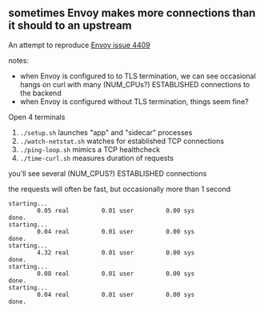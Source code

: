 ## sometimes Envoy makes more connections than it should to an upstream

An attempt to reproduce [Envoy issue 4409](https://github.com/envoyproxy/envoy/issues/4409)

notes:

- when Envoy is configured to to TLS termination, we can see occasional hangs on curl with many (NUM_CPUs?) ESTABLISHED connections to the backend
- when Envoy is configured without TLS termination, things seem fine?


Open 4 terminals

1. `./setup.sh` launches "app" and "sidecar" processes
2. `./watch-netstat.sh` watches for established TCP connections
3. `./ping-loop.sh` mimics a TCP healthcheck
4. `./time-curl.sh` measures duration of requests

you'll see several (NUM_CPUS?) ESTABLISHED connections

the requests will often be fast, but occasionally more than 1 second

```
starting...
        0.05 real         0.01 user         0.00 sys
done.
starting...
        0.04 real         0.01 user         0.00 sys
done.
starting...
        4.32 real         0.01 user         0.00 sys
done.
starting...
        0.08 real         0.01 user         0.00 sys
done.
starting...
        0.04 real         0.01 user         0.00 sys
done.
```
